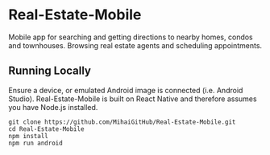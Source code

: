 # Real-Estate-Mobile
Mobile app for searching and getting directions to nearby homes, condos and townhouses.  Browsing real estate agents and scheduling appointments.

## Running Locally

Ensure a device, or emulated Android image is connected (i.e. Android Studio). 
Real-Estate-Mobile is built on React Native and therefore assumes you have Node.js installed.

`git clone https://github.com/MihaiGitHub/Real-Estate-Mobile.git` <br>
`cd Real-Estate-Mobile` <br>
`npm install` <br>
`npm run android`

